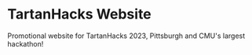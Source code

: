 # TartanHacks Website

Promotional website for TartanHacks 2023, Pittsburgh and CMU's largest hackathon!
